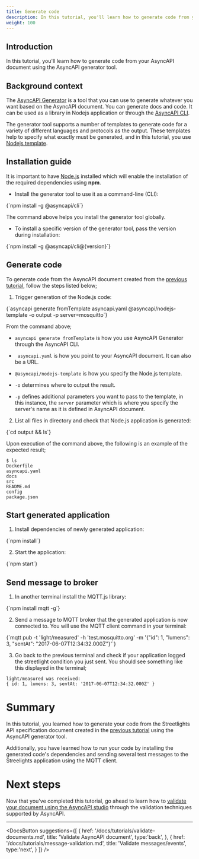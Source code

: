 ```yaml
---
title: Generate code 
description: In this tutorial, you'll learn how to generate code from your AsyncAPI document.
weight: 100
---
```


## Introduction

In this tutorial, you'll learn how to generate code from your AsyncAPI document using the AsyncAPI generator tool.

## Background context
The [AsyncAPI Generator](https://github.com/asyncapi/generator) is a tool that you can use to generate whatever you want based on the AsyncAPI document. You can generate docs and code. It can be used as a library in Nodejs application or through the [AsyncAPI CLI](https://github.com/asyncapi/cli).

The generator tool supports a number of templates to generate code for a variety of different languages and protocols as the output. These templates help to specify what exactly must be generated, and in this tutorial, you use [Nodejs template](https://github.com/asyncapi/nodejs-template).

## Installation guide
<Remember>

It is important to have <a href='https://nodejs.org/en/download/'>Node.js</a> installed which will enable the installation of the required dependencies using <b>npm</b>.

</Remember>

- Install the generator tool to use it as a command-line (CLI):

<CodeBlock language="bash">
{`npm install -g @asyncapi/cli`}
</CodeBlock>

The command above helps you install the generator tool globally.

- To install a specific version of the generator tool, pass the version during installation:

<CodeBlock language="bash">
{`npm install -g @asyncapi/cli@{version}`}
</CodeBlock>


## Generate code

To generate code from the AsyncAPI document created from the [previous tutorial](""), follow the steps listed below;

1. Trigger generation of the Node.js code:

<CodeBlock language="bash">
{`asyncapi generate fromTemplate asyncapi.yaml @asyncapi/nodejs-template -o output -p server=mosquitto`}
</CodeBlock>

From the command above;

- `asyncapi generate fromTemplate` is how you use AsyncAPI Generator through the AsyncAPI CLI. 

- ` asyncapi.yaml` is how you point to your AsyncAPI document. It can also be a URL. 

- `@asyncapi/nodejs-template` is how you specify the Node.js template.
 
- `-o` determines where to output the result.

- `-p` defines additional parameters you want to pass to the template, in this instance, the `server` parameter which is where you specify the server's name as it is defined in AsyncAPI document.

2. List all files in directory and check that Node.js application is generated:
<CodeBlock language="bash">
{`cd output && ls`}
</CodeBlock>

Upon execution of the command above, the following is an example of the expected result;
```
$ ls
Dockerfile
asyncapi.yaml
docs
src
README.md
config
package.json
```


## Start generated application

1. Install dependencies of newly generated application:
<CodeBlock language="bash">
{`npm install`}
</CodeBlock>

2. Start the application:
<CodeBlock language="bash">
{`npm start`}
</CodeBlock>

## Send message to broker

1. In another terminal install the MQTT.js library:
<CodeBlock language="bash">
{`npm install mqtt -g`}
</CodeBlock>

2. Send a message to MQTT broker that the generated application is now connected to. You will use the MQTT client command in your terminal:
<CodeBlock language="bash">
{`mqtt pub -t 'light/measured' -h 'test.mosquitto.org' -m '{"id": 1, "lumens": 3, "sentAt": "2017-06-07T12:34:32.000Z"}'`}
</CodeBlock>

3. Go back to the previous terminal and check if your application logged the streetlight condition you just sent. You should see something like this displayed in the terminal;

```
light/measured was received:
{ id: 1, lumens: 3, sentAt: '2017-06-07T12:34:32.000Z' }
```

# Summary

In this tutorial, you learned how to generate your code from the Streetlights API specification document created in the [previous tutorial]() using the AsyncAPI generator tool. 

Additionally, you have learned how to run your code by installing the generated code's dependencies and sending several test messages to the Streelights application using the MQTT client.


# Next steps
Now that you've completed this tutorial, go ahead to learn how to [validate your document using the AsyncAPI studio]() through the validation techniques supported by AsyncAPI.

---

<DocsButton
  suggestions={[
    {
      href: '/docs/tutorials/validate-documents.md',
      title: 'Validate AsyncAPI document',
      type:'back',
    },
    {
      href: '/docs/tutorials/message-validation.md',
      title: 'Validate messages/events',
      type:'next',
    }
  ]}
/>
